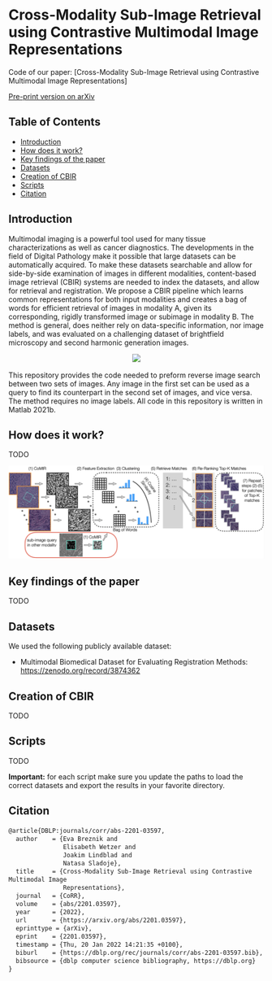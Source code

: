# Cross-Modality Sub-Image Retrieval using Contrastive Multimodal Image Representations

Code of our paper: [Cross-Modality Sub-Image Retrieval using Contrastive Multimodal Image Representations]

 [Pre-print version on arXiv](https://arxiv.org/abs/2201.03597)


## Table of Contents

- [Introduction](#introduction)
- [How does it work?](#how-does-it-work)
- [Key findings of the paper](#key-findings-of-the-paper)
- [Datasets](#datasets)
- [Creation of CBIR](#creation-of-cbir)
- [Scripts](#scripts)
- [Citation](#citation)


## Introduction
Multimodal imaging is a powerful tool used for many tissue characterizations as well as cancer diagnostics. The developments in the field of Digital Pathology make it possible that large datasets can be automatically acquired. To make these datasets searchable and allow for side-by-side examination of images in different modalities, content-based image retrieval (CBIR) systems are needed to index the datasets, and allow for retrieval and registration. We propose a CBIR pipeline which learns common representations for both input modalities and creates a bag of words for efficient retrieval of images in modality A, given its corresponding, rigidly transformed image or subimage in modality B. The method is general, does neither rely on data-specific information, nor image labels, and was evaluated on a challenging dataset of brightfield microscopy and second harmonic generation images.

<p align="center">
  <img src="resources/ImgRetrieval.png" width=700 />
</p>

This repository provides the code needed to preform reverse image search between two sets of images. Any image in the first set can be used as a query to find its counterpart in the second set of images, and vice versa. The method requires no image labels. All code in this repository is written in Matlab 2021b. 

## How does it work?

TODO

<p align="center">
  <img src="resources/pipeline.png" width=700 />
</p>

## Key findings of the paper
TODO

## Datasets
We used the following publicly available dataset:
* Multimodal Biomedical Dataset for Evaluating Registration Methods: https://zenodo.org/record/3874362

## Creation of CBIR
TODO

## Scripts
TODO

**Important:** for each script make sure you update the paths to load the correct
datasets and export the results in your favorite directory.

## Citation
```
@article{DBLP:journals/corr/abs-2201-03597,
  author    = {Eva Breznik and
               Elisabeth Wetzer and
               Joakim Lindblad and
               Natasa Sladoje},
  title     = {Cross-Modality Sub-Image Retrieval using Contrastive Multimodal Image
               Representations},
  journal   = {CoRR},
  volume    = {abs/2201.03597},
  year      = {2022},
  url       = {https://arxiv.org/abs/2201.03597},
  eprinttype = {arXiv},
  eprint    = {2201.03597},
  timestamp = {Thu, 20 Jan 2022 14:21:35 +0100},
  biburl    = {https://dblp.org/rec/journals/corr/abs-2201-03597.bib},
  bibsource = {dblp computer science bibliography, https://dblp.org}
}
```
